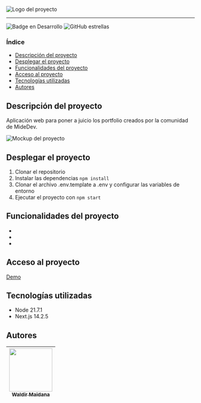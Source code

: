 ![Logo del proyecto](ubicación)

<hr />

![Badge en Desarrollo](https://img.shields.io/badge/Estado-En%20desarrollo-green)
![GitHub estrellas](https://img.shields.io/github/stars/zidjian?style=social)

### Índice

-   [Descripción del proyecto](#Descripción-del-proyecto)
-   [Desplegar el proyecto](#Desplegar-el-proyecto)
-   [Funcionalidades del proyecto](#Funcionalidades-del-proyecto)
-   [Acceso al proyecto](#Acceso-al-proyecto)
-   [Tecnologías utilizadas](#Tecnologías-utilizadas)
-   [Autores](#Autores)

## Descripción del proyecto

Aplicación web para poner a juicio los portfolio creados por la comunidad de MideDev.

![Mockup del proyecto](ubicación)

## Desplegar el proyecto

1. Clonar el repositorio
2. Instalar las dependencias `npm install`
3. Clonar el archivo .env.template a .env y configurar las variables de entorno
4. Ejecutar el proyecto con `npm start`

## Funcionalidades del proyecto

-
-
-

## Acceso al proyecto

[Demo](enlace)

## Tecnologías utilizadas

-   Node 21.7.1
-   Next.js 14.2.5

## Autores

| [<img src='https://www.github.com/zidjian.png' width=115><br><sub>Waldir Maidana </sub>](https://github.com/zidjian) |
| :------------------------------------------------------------------------------------------------------------------: |
